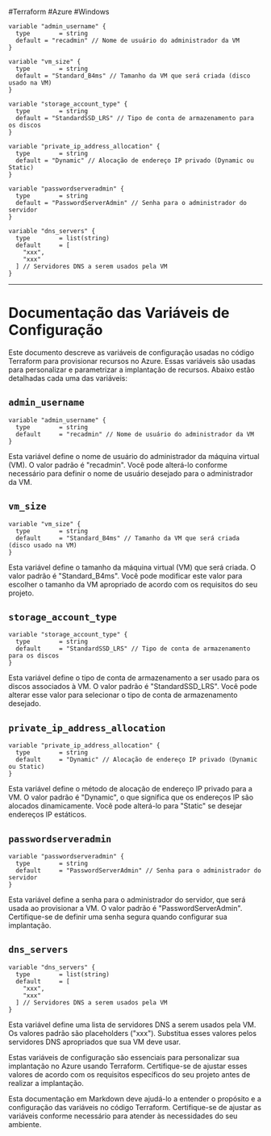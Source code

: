 #Terraform #Azure #Windows 

```hcl
variable "admin_username" {
  type        = string
  default = "recadmin" // Nome de usuário do administrador da VM
}

variable "vm_size" {
  type        = string
  default = "Standard_B4ms" // Tamanho da VM que será criada (disco usado na VM)
}

variable "storage_account_type" {
  type        = string
  default = "StandardSSD_LRS" // Tipo de conta de armazenamento para os discos
}

variable "private_ip_address_allocation" {
  type        = string
  default = "Dynamic" // Alocação de endereço IP privado (Dynamic ou Static)
}

variable "passwordserveradmin" {
  type        = string
  default = "PasswordServerAdmin" // Senha para o administrador do servidor
}

variable "dns_servers" {
  type        = list(string)
  default     = [
    "xxx",
    "xxx"
  ] // Servidores DNS a serem usados pela VM
}
```

---
# Documentação das Variáveis de Configuração

Este documento descreve as variáveis de configuração usadas no código Terraform para provisionar recursos no Azure. Essas variáveis são usadas para personalizar e parametrizar a implantação de recursos. Abaixo estão detalhadas cada uma das variáveis:

## `admin_username`

```hcl
variable "admin_username" {
  type        = string
  default     = "recadmin" // Nome de usuário do administrador da VM
}
```

Esta variável define o nome de usuário do administrador da máquina virtual (VM). O valor padrão é "recadmin". Você pode alterá-lo conforme necessário para definir o nome de usuário desejado para o administrador da VM.

## `vm_size`

```hcl
variable "vm_size" {
  type        = string
  default     = "Standard_B4ms" // Tamanho da VM que será criada (disco usado na VM)
}
```

Esta variável define o tamanho da máquina virtual (VM) que será criada. O valor padrão é "Standard_B4ms". Você pode modificar este valor para escolher o tamanho da VM apropriado de acordo com os requisitos do seu projeto.

## `storage_account_type`

```hcl
variable "storage_account_type" {
  type        = string
  default     = "StandardSSD_LRS" // Tipo de conta de armazenamento para os discos
}
```

Esta variável define o tipo de conta de armazenamento a ser usado para os discos associados à VM. O valor padrão é "StandardSSD_LRS". Você pode alterar esse valor para selecionar o tipo de conta de armazenamento desejado.

## `private_ip_address_allocation`

```hcl
variable "private_ip_address_allocation" {
  type        = string
  default     = "Dynamic" // Alocação de endereço IP privado (Dynamic ou Static)
}
```

Esta variável define o método de alocação de endereço IP privado para a VM. O valor padrão é "Dynamic", o que significa que os endereços IP são alocados dinamicamente. Você pode alterá-lo para "Static" se desejar endereços IP estáticos.

## `passwordserveradmin`

```hcl
variable "passwordserveradmin" {
  type        = string
  default     = "PasswordServerAdmin" // Senha para o administrador do servidor
}
```

Esta variável define a senha para o administrador do servidor, que será usada ao provisionar a VM. O valor padrão é "PasswordServerAdmin". Certifique-se de definir uma senha segura quando configurar sua implantação.

## `dns_servers`

```hcl
variable "dns_servers" {
  type        = list(string)
  default     = [
    "xxx",
    "xxx"
  ] // Servidores DNS a serem usados pela VM
}
```

Esta variável define uma lista de servidores DNS a serem usados pela VM. Os valores padrão são placeholders ("xxx"). Substitua esses valores pelos servidores DNS apropriados que sua VM deve usar.

Estas variáveis de configuração são essenciais para personalizar sua implantação no Azure usando Terraform. Certifique-se de ajustar esses valores de acordo com os requisitos específicos do seu projeto antes de realizar a implantação.

Esta documentação em Markdown deve ajudá-lo a entender o propósito e a configuração das variáveis no código Terraform. Certifique-se de ajustar as variáveis conforme necessário para atender às necessidades do seu ambiente.